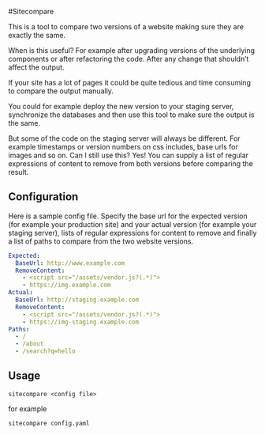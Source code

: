 #Sitecompare

This is a tool to compare two versions of a website making sure they are exactly the same.

When is this useful? For example after upgrading versions of the underlying components or after refactoring the code. After any change that shouldn’t affect the output.

If your site has a lot of pages it could be quite tedious and time consuming to compare the output manually.

You could for example deploy the new version to your staging server, synchronize the databases and then use this tool to make sure the output is the same.

But some of the code on the staging server will always be different. For example timestamps or version numbers on css includes, base urls for images and so on. Can I still use this? Yes! You can supply a list of regular expressions of content to remove from both versions before comparing the result.

## Configuration
Here is a sample config file. Specify the base url for the expected version (for example your production site) and your actual version (for example your staging server), lists of regular expressions for content to remove and finally a list of paths to compare from the two website versions.

```yaml
Expected:
  BaseUrl: http://www.example.com
  RemoveContent:
    - <script src="/assets/vendor.js?(.*)">
    - https://img.example.com
Actual:
  BaseUrl: http://staging.example.com
  RemoveContent:
    - <script src="/assets/vendor.js?(.*)">
    - https://img-staging.example.com
Paths:
  - /
  - /about
  - /search?q=hello
```

## Usage

`sitecompare <config file>`

for example

`sitecompare config.yaml`
